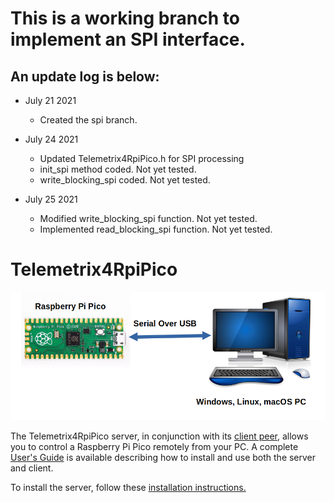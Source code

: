 # This is a working branch to implement an SPI interface.
## An update log is below:

* July 21 2021
  * Created the spi branch.
  
* July 24 2021
  * Updated Telemetrix4RpiPico.h for SPI processing
  * init_spi method coded. Not yet tested.
  * write_blocking_spi coded. Not yet tested.
  
* July 25 2021
  * Modified write_blocking_spi function. Not yet tested.
  * Implemented read_blocking_spi function. Not yet tested.

# Telemetrix4RpiPico

![](images/tmx.png)

The Telemetrix4RpiPico server, in conjunction with its [client peer](https://github.com/MrYsLab/telemetrix-rpi-pico),
allows you to control a Raspberry Pi Pico remotely from your
PC. A complete [User's Guide](https://mryslab.github.io/telemetrix-rpi-pico/) is available describing how to 
install and use both the server and client.

To install the server, follow these [installation instructions.](https://mryslab.github.io/telemetrix-rpi-pico/install_pico_server/)
